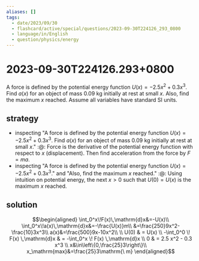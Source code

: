 ```yaml
---
aliases: []
tags:
  - date/2023/09/30
  - flashcard/active/special/questions/2023-09-30T224126_293_0800
  - language/in/English
  - question/physics/energy
---
```


# 2023-09-30T224126.293+0800

A force is defined by the potential energy function $U(x)=-2.5x^2+0.3x^3$. Find $a(x)$ for an object of mass 0.09 kg initially at rest at small $x$. Also, find the maximum $x$ reached. Assume all variables have standard SI units.

## strategy

- inspecting "A force is defined by the potential energy function $U(x)=-2.5x^2+0.3x^3$. Find $a(x)$ for an object of mass 0.09 kg initially at rest at small $x$." :@: Force is the derivative of the potential energy function with respect to $x$ (displacement). Then find acceleration from the force by $F = ma$. <!--SR:!2025-07-30,280,290-->
- inspecting "A force is defined by the potential energy function $U(x)=-2.5x^2+0.3x^3$." and "Also, find the maximum $x$ reached." :@: Using intuition on potential energy, the next $x > 0$ such that $U(0) = U(x)$ is the maximum $x$ reached. <!--SR:!2025-10-26,342,290-->

## solution

$$\begin{aligned}
\int_0^x\!F(x)\,\mathrm{d}x&=-U(x)\\
\int_0^x\!a(x)\,\mathrm{d}x&=-\frac{U(x)}m\\
&=\frac{250}9x^2-\frac{10}3x^3\\
a(x)&=\frac{500}9x-10x^2\\
\\
U(0) & = U(x) \\
-\int_0^0 \! F(x) \,\mathrm{d}x & = -\int_0^x \! F(x) \,\mathrm{d}x \\
0 & = 2.5 x^2 - 0.3 x^3 \\
x&\in\left\{0,\frac{25}3\right\}\\
x_\mathrm{max}&=\frac{25}3\mathrm{\ m}
\end{aligned}$$
